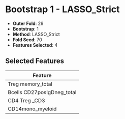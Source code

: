 # Bootstrap 1 - LASSO_Strict

- **Outer Fold**: 29
- **Bootstrap**: 1
- **Method**: LASSO_Strict
- **Fold Seed**: 70
- **Features Selected**: 4

## Selected Features

| Feature |
|---------|
| Treg memory_total |
| Bcells CD27posIgDneg_total |
| CD4 Treg _CD3 |
| CD14mono_myeloid |
